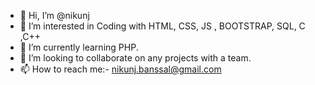 - 👋 Hi, I’m @nikunj
- 👀 I’m interested in Coding with HTML, CSS, JS , BOOTSTRAP, SQL, C ,C++
- 🌱 I’m currently learning PHP.
- 💞️ I’m looking to collaborate on any projects with a team.
- 📫 How to reach me:- nikunj.banssal@gmail.com

<!---
bnikunj31/bnikunj31 is a ✨ special ✨ repository because its `README.md` (this file) appears on your GitHub profile.
You can click the Preview link to take a look at your changes.
--->
